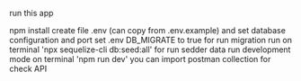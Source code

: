 run this app

npm install
create file .env (can copy from .env.example) and set database configuration and port
set .env DB_MIGRATE to true for run migration
run on terminal 'npx sequelize-cli db:seed:all' for run sedder data
run development mode on terminal 'npm run dev'
you can import postman collection for check API